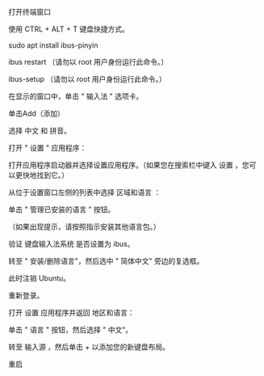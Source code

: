打开终端窗口

使用 CTRL + ALT + T 键盘快捷方式。

sudo apt install ibus-pinyin

ibus restart （请勿以 root 用户身份运行此命令。）

ibus-setup （请勿以 root 用户身份运行此命令。）

在显示的窗口中，单击 " 输入法 " 选项卡。

单击Add（添加）

选择 中文 和 拼音。

打开 " 设置 " 应用程序：

打开应用程序启动器并选择设置应用程序。（如果您在搜索栏中键入 设置 ，您可以更快地找到它。）

从位于设置窗口左侧的列表中选择 区域和语言 ：

单击 " 管理已安装的语言 " 按钮。

（如果出现提示，请按照指示安装其他语言包。）

验证 键盘输入法系统 是否设置为 ibus。

转至 " 安装/删除语言"，然后选中 " 简体中文" 旁边的复选框。

此时注销 Ubuntu。

重新登录。

打开 设置 应用程序并返回 地区和语言：

单击 " 语言 " 按钮，然后选择 " 中文"。

转至 输入源 ，然后单击 + 以添加您的新键盘布局。

重启
